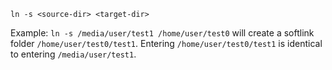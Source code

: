 ```
ln -s <source-dir> <target-dir>
```

Example: `ln -s /media/user/test1 /home/user/test0` will create a softlink folder `/home/user/test0/test1`. Entering `/home/user/test0/test1` is identical to entering `/media/user/test1`.